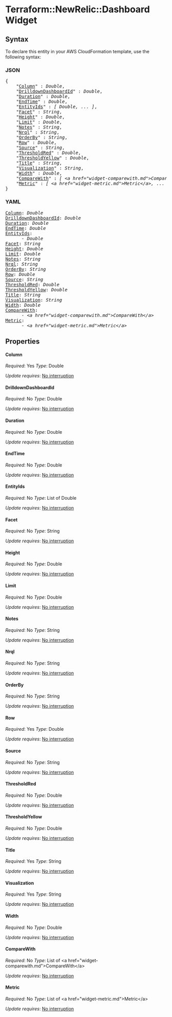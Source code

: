 # Terraform::NewRelic::Dashboard Widget

## Syntax

To declare this entity in your AWS CloudFormation template, use the following syntax:

### JSON

<pre>
{
    "<a href="#column" title="Column">Column</a>" : <i>Double</i>,
    "<a href="#drilldowndashboardid" title="DrilldownDashboardId">DrilldownDashboardId</a>" : <i>Double</i>,
    "<a href="#duration" title="Duration">Duration</a>" : <i>Double</i>,
    "<a href="#endtime" title="EndTime">EndTime</a>" : <i>Double</i>,
    "<a href="#entityids" title="EntityIds">EntityIds</a>" : <i>[ Double, ... ]</i>,
    "<a href="#facet" title="Facet">Facet</a>" : <i>String</i>,
    "<a href="#height" title="Height">Height</a>" : <i>Double</i>,
    "<a href="#limit" title="Limit">Limit</a>" : <i>Double</i>,
    "<a href="#notes" title="Notes">Notes</a>" : <i>String</i>,
    "<a href="#nrql" title="Nrql">Nrql</a>" : <i>String</i>,
    "<a href="#orderby" title="OrderBy">OrderBy</a>" : <i>String</i>,
    "<a href="#row" title="Row">Row</a>" : <i>Double</i>,
    "<a href="#source" title="Source">Source</a>" : <i>String</i>,
    "<a href="#thresholdred" title="ThresholdRed">ThresholdRed</a>" : <i>Double</i>,
    "<a href="#thresholdyellow" title="ThresholdYellow">ThresholdYellow</a>" : <i>Double</i>,
    "<a href="#title" title="Title">Title</a>" : <i>String</i>,
    "<a href="#visualization" title="Visualization">Visualization</a>" : <i>String</i>,
    "<a href="#width" title="Width">Width</a>" : <i>Double</i>,
    "<a href="#comparewith" title="CompareWith">CompareWith</a>" : <i>[ &lt;a href=&#34;widget-comparewith.md&#34;&gt;CompareWith&lt;/a&gt;, ... ]</i>,
    "<a href="#metric" title="Metric">Metric</a>" : <i>[ &lt;a href=&#34;widget-metric.md&#34;&gt;Metric&lt;/a&gt;, ... ]</i>
}
</pre>

### YAML

<pre>
<a href="#column" title="Column">Column</a>: <i>Double</i>
<a href="#drilldowndashboardid" title="DrilldownDashboardId">DrilldownDashboardId</a>: <i>Double</i>
<a href="#duration" title="Duration">Duration</a>: <i>Double</i>
<a href="#endtime" title="EndTime">EndTime</a>: <i>Double</i>
<a href="#entityids" title="EntityIds">EntityIds</a>: <i>
      - Double</i>
<a href="#facet" title="Facet">Facet</a>: <i>String</i>
<a href="#height" title="Height">Height</a>: <i>Double</i>
<a href="#limit" title="Limit">Limit</a>: <i>Double</i>
<a href="#notes" title="Notes">Notes</a>: <i>String</i>
<a href="#nrql" title="Nrql">Nrql</a>: <i>String</i>
<a href="#orderby" title="OrderBy">OrderBy</a>: <i>String</i>
<a href="#row" title="Row">Row</a>: <i>Double</i>
<a href="#source" title="Source">Source</a>: <i>String</i>
<a href="#thresholdred" title="ThresholdRed">ThresholdRed</a>: <i>Double</i>
<a href="#thresholdyellow" title="ThresholdYellow">ThresholdYellow</a>: <i>Double</i>
<a href="#title" title="Title">Title</a>: <i>String</i>
<a href="#visualization" title="Visualization">Visualization</a>: <i>String</i>
<a href="#width" title="Width">Width</a>: <i>Double</i>
<a href="#comparewith" title="CompareWith">CompareWith</a>: <i>
      - &lt;a href=&#34;widget-comparewith.md&#34;&gt;CompareWith&lt;/a&gt;</i>
<a href="#metric" title="Metric">Metric</a>: <i>
      - &lt;a href=&#34;widget-metric.md&#34;&gt;Metric&lt;/a&gt;</i>
</pre>

## Properties

#### Column

_Required_: Yes
_Type_: Double

_Update requires_: [No interruption](https://docs.aws.amazon.com/AWSCloudFormation/latest/UserGuide/using-cfn-updating-stacks-update-behaviors.html#update-no-interrupt)

#### DrilldownDashboardId

_Required_: No
_Type_: Double

_Update requires_: [No interruption](https://docs.aws.amazon.com/AWSCloudFormation/latest/UserGuide/using-cfn-updating-stacks-update-behaviors.html#update-no-interrupt)

#### Duration

_Required_: No
_Type_: Double

_Update requires_: [No interruption](https://docs.aws.amazon.com/AWSCloudFormation/latest/UserGuide/using-cfn-updating-stacks-update-behaviors.html#update-no-interrupt)

#### EndTime

_Required_: No
_Type_: Double

_Update requires_: [No interruption](https://docs.aws.amazon.com/AWSCloudFormation/latest/UserGuide/using-cfn-updating-stacks-update-behaviors.html#update-no-interrupt)

#### EntityIds

_Required_: No
_Type_: List of Double

_Update requires_: [No interruption](https://docs.aws.amazon.com/AWSCloudFormation/latest/UserGuide/using-cfn-updating-stacks-update-behaviors.html#update-no-interrupt)

#### Facet

_Required_: No
_Type_: String

_Update requires_: [No interruption](https://docs.aws.amazon.com/AWSCloudFormation/latest/UserGuide/using-cfn-updating-stacks-update-behaviors.html#update-no-interrupt)

#### Height

_Required_: No
_Type_: Double

_Update requires_: [No interruption](https://docs.aws.amazon.com/AWSCloudFormation/latest/UserGuide/using-cfn-updating-stacks-update-behaviors.html#update-no-interrupt)

#### Limit

_Required_: No
_Type_: Double

_Update requires_: [No interruption](https://docs.aws.amazon.com/AWSCloudFormation/latest/UserGuide/using-cfn-updating-stacks-update-behaviors.html#update-no-interrupt)

#### Notes

_Required_: No
_Type_: String

_Update requires_: [No interruption](https://docs.aws.amazon.com/AWSCloudFormation/latest/UserGuide/using-cfn-updating-stacks-update-behaviors.html#update-no-interrupt)

#### Nrql

_Required_: No
_Type_: String

_Update requires_: [No interruption](https://docs.aws.amazon.com/AWSCloudFormation/latest/UserGuide/using-cfn-updating-stacks-update-behaviors.html#update-no-interrupt)

#### OrderBy

_Required_: No
_Type_: String

_Update requires_: [No interruption](https://docs.aws.amazon.com/AWSCloudFormation/latest/UserGuide/using-cfn-updating-stacks-update-behaviors.html#update-no-interrupt)

#### Row

_Required_: Yes
_Type_: Double

_Update requires_: [No interruption](https://docs.aws.amazon.com/AWSCloudFormation/latest/UserGuide/using-cfn-updating-stacks-update-behaviors.html#update-no-interrupt)

#### Source

_Required_: No
_Type_: String

_Update requires_: [No interruption](https://docs.aws.amazon.com/AWSCloudFormation/latest/UserGuide/using-cfn-updating-stacks-update-behaviors.html#update-no-interrupt)

#### ThresholdRed

_Required_: No
_Type_: Double

_Update requires_: [No interruption](https://docs.aws.amazon.com/AWSCloudFormation/latest/UserGuide/using-cfn-updating-stacks-update-behaviors.html#update-no-interrupt)

#### ThresholdYellow

_Required_: No
_Type_: Double

_Update requires_: [No interruption](https://docs.aws.amazon.com/AWSCloudFormation/latest/UserGuide/using-cfn-updating-stacks-update-behaviors.html#update-no-interrupt)

#### Title

_Required_: Yes
_Type_: String

_Update requires_: [No interruption](https://docs.aws.amazon.com/AWSCloudFormation/latest/UserGuide/using-cfn-updating-stacks-update-behaviors.html#update-no-interrupt)

#### Visualization

_Required_: Yes
_Type_: String

_Update requires_: [No interruption](https://docs.aws.amazon.com/AWSCloudFormation/latest/UserGuide/using-cfn-updating-stacks-update-behaviors.html#update-no-interrupt)

#### Width

_Required_: No
_Type_: Double

_Update requires_: [No interruption](https://docs.aws.amazon.com/AWSCloudFormation/latest/UserGuide/using-cfn-updating-stacks-update-behaviors.html#update-no-interrupt)

#### CompareWith

_Required_: No
_Type_: List of &lt;a href=&#34;widget-comparewith.md&#34;&gt;CompareWith&lt;/a&gt;

_Update requires_: [No interruption](https://docs.aws.amazon.com/AWSCloudFormation/latest/UserGuide/using-cfn-updating-stacks-update-behaviors.html#update-no-interrupt)

#### Metric

_Required_: No
_Type_: List of &lt;a href=&#34;widget-metric.md&#34;&gt;Metric&lt;/a&gt;

_Update requires_: [No interruption](https://docs.aws.amazon.com/AWSCloudFormation/latest/UserGuide/using-cfn-updating-stacks-update-behaviors.html#update-no-interrupt)

